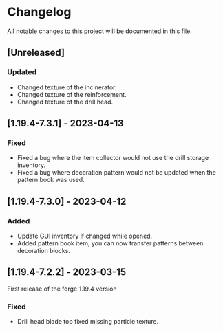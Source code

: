 # Changelog

All notable changes to this project will be documented in this file.

## [Unreleased]

### Updated

- Changed texture of the incinerator.
- Changed texture of the reinforcement.
- Changed texture of the drill head.

## [1.19.4-7.3.1] - 2023-04-13

### Fixed

- Fixed a bug where the item collector would not use the drill storage inventory.
- Fixed a bug where decoration pattern would not be updated when the pattern book was used.

## [1.19.4-7.3.0] - 2023-04-12

### Added

- Update GUI inventory if changed while opened.
- Added pattern book item, you can now transfer patterns between decoration blocks.

## [1.19.4-7.2.2] - 2023-03-15

First release of the forge 1.19.4 version

### Fixed

- Drill head blade top fixed missing particle texture.